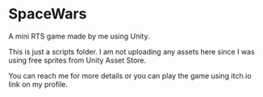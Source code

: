 # SpaceWars
A mini RTS game made by me using Unity.

This is just a scripts folder. I am not uploading any assets here since I was using free sprites from Unity Asset Store.

You can reach me for more details or you can play the game using itch.io link on my profile.

